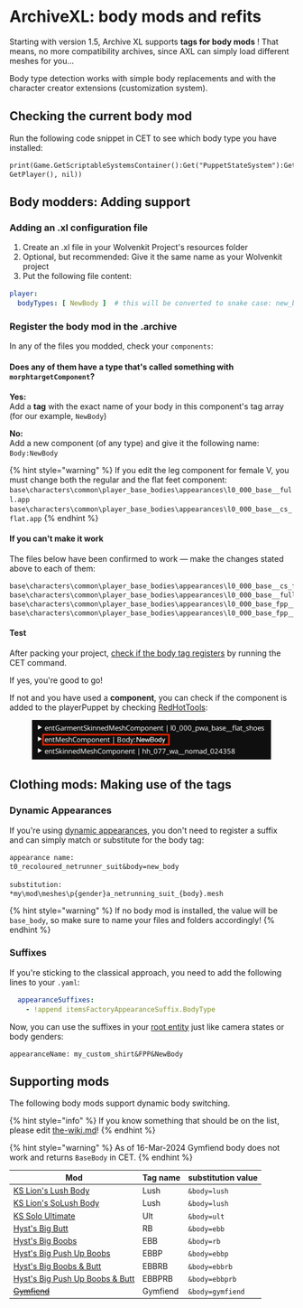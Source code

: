 # ArchiveXL: body mods and refits

Starting with version 1.5, Archive XL supports **tags for body mods** ! That means, no more compatibility archives, since AXL can simply load different meshes for you…

Body type detection works with simple body replacements and with the character creator extensions (customization system).

## Checking the current body mod

Run the following code snippet in CET to see which body type you have installed:

```
print(Game.GetScriptableSystemsContainer():Get("PuppetStateSystem"):GetBodyTypeSuffix(ItemID.new(), GetPlayer(), nil))
```

## Body modders: Adding support

### Adding an .xl configuration file

1. Create an .xl file in your Wolvenkit Project's resources folder
2. Optional, but recommended: Give it the same name as your Wolvenkit project
3. Put the following file content:

```yaml
player:
  bodyTypes: [ NewBody ]  # this will be converted to snake case: new_body
```

### Register the body mod in the .archive

In any of the files you modded, check your `components`:

#### Does any of them have a type that's called something with `morphtargetComponent`?&#x20;

**Yes:** \
Add a **tag** with the exact name of your body in this component's tag array (for our example, `NewBody`)

**No:**\
Add a new component (of any type) and give it the following name: \
`Body:NewBody`

{% hint style="warning" %}
If you edit the leg component for female V, you must change both the regular and the flat feet component:\
`base\characters\common\player_base_bodies\appearances\l0_000_base__full.app`\
`base\characters\common\player_base_bodies\appearances\l0_000_base__cs_flat.app`
{% endhint %}

#### If you can't make it work

The files below have been confirmed to work — make the changes stated above to each of them:

```
base\characters\common\player_base_bodies\appearances\l0_000_base__cs_flat.app
base\characters\common\player_base_bodies\appearances\l0_000_base__full.app
base\characters\common\player_base_bodies\appearances\l0_000_base_fpp__cs_flat.app
base\characters\common\player_base_bodies\appearances\l0_000_base_fpp__full.app 
```

#### Test

After packing your project, [check if the body tag registers](archivexl-body-mods-and-refits.md#checking-the-current-body-mod) by running the CET command.&#x20;

If yes, you're good to go!

If not and you have used a **component**, you can check if the component is added to the playerPuppet by checking [RedHotTools](../../modding-tools/redhottools/):

<figure><img src="../../../.gitbook/assets/AXL_body_checking_component.png" alt=""><figcaption></figcaption></figure>

## Clothing mods: Making use of the tags

### Dynamic Appearances

If you're using [dynamic appearances](./#dynamic-appearances), you don't need to register a suffix and can simply match or substitute for the body tag:

```
appearance name:
t0_recoloured_netrunner_suit&body=new_body

substitution:
*my\mod\meshes\p{gender}a_netrunning_suit_{body}.mesh
```

{% hint style="warning" %}
If no body mod is installed, the value will be `base_body`, so make sure to name your files and folders accordingly!
{% endhint %}

### Suffixes

If you're sticking to the classical approach, you need to add the following lines to your `.yaml`:

```yaml
  appearanceSuffixes:
    - !append itemsFactoryAppearanceSuffix.BodyType
```

Now, you can use the suffixes in your [root entity](../../files-and-what-they-do/entity-.ent-files/#root-entity) just like camera states or body genders:

```
appearanceName: my_custom_shirt&FPP&NewBody
```

## Supporting mods

The following body mods support dynamic body switching.

{% hint style="info" %}
If you know something that should be on the list, please edit [the-wiki.md](../../modding-tools/the-wiki.md "mention")!
{% endhint %}

{% hint style="warning" %}
As of 16-Mar-2024 Gymfiend body does not work and returns `BaseBody` in CET.
{% endhint %}

| Mod                                                                                  | Tag name | substitution value |
| ------------------------------------------------------------------------------------ | -------- | ------------------ |
| [KS Lion's Lush Body](https://www.nexusmods.com/cyberpunk2077/mods/4901)             | Lush     | `&body=lush`       |
| [KS Lion's SoLush Body](https://www.nexusmods.com/cyberpunk2077/mods/8392)           | Lush     | `&body=lush`       |
| [KS Solo Ultimate](https://www.nexusmods.com/cyberpunk2077/mods/6944)                | Ult      | `&body=ult`        |
| [Hyst's Big Butt](https://www.nexusmods.com/cyberpunk2077/mods/4420)                 | RB       | `&body=ebb`        |
| [Hyst's Big Boobs](https://www.nexusmods.com/cyberpunk2077/mods/4654)                | EBB      | `&body=rb`         |
| [Hyst's Big Push Up Boobs](https://www.nexusmods.com/cyberpunk2077/mods/9083)        | EBBP     | `&body=ebbp`       |
| [Hyst's Big Boobs & Butt](https://www.nexusmods.com/cyberpunk2077/mods/4654)         | EBBRB    | `&body=ebbrb`      |
| [Hyst's Big Push Up Boobs & Butt](https://www.nexusmods.com/cyberpunk2077/mods/9083) | EBBPRB   | `&body=ebbprb`     |
| ~~[Gymfiend](https://www.nexusmods.com/cyberpunk2077/mods/6423)~~                    | Gymfiend | `&body=gymfiend`   |
